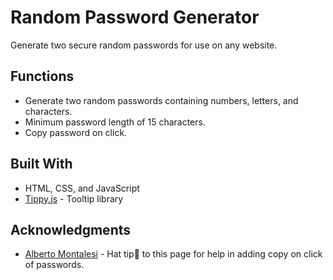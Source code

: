 # Random Password Generator

Generate two secure random passwords for use on any website.

## Functions

* Generate two random passwords containing numbers, letters, and characters.
* Minimum password length of 15 characters.
* Copy password on click.

## Built With

* HTML, CSS, and JavaScript
* [Tippy.js](https://atomiks.github.io/tippyjs/) - Tooltip library

## Acknowledgments

* [Alberto Montalesi](https://inspiredwebdev.com/copy-to-clipboard-with-javascript/) - Hat tip🎩 to this page for help in adding copy on click of passwords.

<!-- ## Screenshot
![screenshot of app]( "Random Password Generator App Screenshot") -->